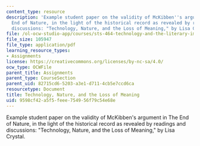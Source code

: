 ```yaml
---
content_type: resource
description: 'Example student paper on the validity of McKibben''s argument in The
  End of Nature, in the light of the historical record as revealed by readings and
  discussions: "Technology, Nature, and the Loss of Meaning," by Lisa Crystal.'
file: /ol-ocw-studio-app/courses/sts-464-technology-and-the-literary-imagination-spring-2008/9598cf42a5f5feee754956f79c54e68e_crystal_final.pdf
file_size: 105947
file_type: application/pdf
learning_resource_types:
- Assignments
license: https://creativecommons.org/licenses/by-nc-sa/4.0/
ocw_type: OCWFile
parent_title: Assignments
parent_type: CourseSection
parent_uid: 82715cd6-5203-a3e1-d711-4cb5e7ccd6ca
resourcetype: Document
title: Technology, Nature, and the Loss of Meaning
uid: 9598cf42-a5f5-feee-7549-56f79c54e68e
---
```

Example student paper on the validity of McKibben's argument in The End of Nature, in the light of the historical record as revealed by readings and discussions: "Technology, Nature, and the Loss of Meaning," by Lisa Crystal.